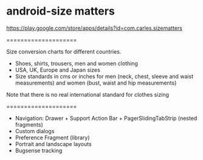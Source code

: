 android-size matters
====================
https://play.google.com/store/apps/details?id=com.carles.sizematters

====================

Size conversion charts for different countries.

- Shoes, shirts, trousers, men and women clothing
- USA, UK, Europe and Japan sizes
- Size standards in cms or inches for men (neck, chest, sleeve and waist measurements) and women (bust, waist and hip measurements)

Note that there is no real international standard for clothes sizing

====================
- Navigation: Drawer + Support Action Bar + PagerSlidingTabStrip (nested fragments)
- Custom dialogs
- Preference Fragment (library)
- Portrait and landscape layouts
- Bugsense tracking